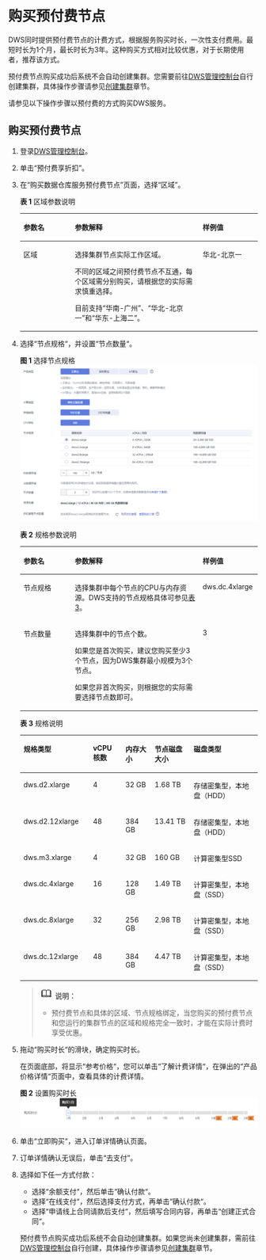 # 购买预付费节点<a name="dws_01_0138"></a>

DWS同时提供预付费节点的计费方式，根据服务购买时长，一次性支付费用。最短时长为1个月，最长时长为3年。这种购买方式相对比较优惠，对于长期使用者，推荐该方式。

预付费节点购买成功后系统不会自动创建集群。您需要前往[DWS管理控制台](https://console.huaweicloud.com/dws)自行创建集群，具体操作步骤请参见[创建集群](创建集群.md)章节。

请参见以下操作步骤以预付费的方式购买DWS服务。

## 购买预付费节点<a name="zh-cn_topic_0106894116_section1114965674118"></a>

1.  登录[DWS管理控制台](https://console.huaweicloud.com/dws)。
2.  单击“预付费享折扣”。
3.  在“购买数据仓库服务预付费节点”页面，选择“区域”。

    **表 1**  区域参数说明

    <a name="zh-cn_topic_0106894116_table214213566363"></a>
    <table><thead align="left"><tr id="zh-cn_topic_0106894116_row191411656123611"><th class="cellrowborder" valign="top" width="21.62%" id="mcps1.2.4.1.1"><p id="zh-cn_topic_0106894116_p161411856153618"><a name="zh-cn_topic_0106894116_p161411856153618"></a><a name="zh-cn_topic_0106894116_p161411856153618"></a><strong id="zh-cn_topic_0106894116_b314125603616"><a name="zh-cn_topic_0106894116_b314125603616"></a><a name="zh-cn_topic_0106894116_b314125603616"></a>参数名</strong></p>
    </th>
    <th class="cellrowborder" valign="top" width="53.76%" id="mcps1.2.4.1.2"><p id="zh-cn_topic_0106894116_p514175653611"><a name="zh-cn_topic_0106894116_p514175653611"></a><a name="zh-cn_topic_0106894116_p514175653611"></a><strong id="zh-cn_topic_0106894116_b17141135693614"><a name="zh-cn_topic_0106894116_b17141135693614"></a><a name="zh-cn_topic_0106894116_b17141135693614"></a>参数解释</strong></p>
    </th>
    <th class="cellrowborder" valign="top" width="24.62%" id="mcps1.2.4.1.3"><p id="zh-cn_topic_0106894116_p1714115619363"><a name="zh-cn_topic_0106894116_p1714115619363"></a><a name="zh-cn_topic_0106894116_p1714115619363"></a><strong id="zh-cn_topic_0106894116_b14141125653610"><a name="zh-cn_topic_0106894116_b14141125653610"></a><a name="zh-cn_topic_0106894116_b14141125653610"></a>样例值</strong></p>
    </th>
    </tr>
    </thead>
    <tbody><tr id="zh-cn_topic_0106894116_row13142135610364"><td class="cellrowborder" valign="top" width="21.62%" headers="mcps1.2.4.1.1 "><p id="zh-cn_topic_0106894116_p514111565361"><a name="zh-cn_topic_0106894116_p514111565361"></a><a name="zh-cn_topic_0106894116_p514111565361"></a>区域</p>
    </td>
    <td class="cellrowborder" valign="top" width="53.76%" headers="mcps1.2.4.1.2 "><p id="zh-cn_topic_0106894116_p15141456143615"><a name="zh-cn_topic_0106894116_p15141456143615"></a><a name="zh-cn_topic_0106894116_p15141456143615"></a>选择集群节点实际工作区域。</p>
    <p id="zh-cn_topic_0106894116_p914117566366"><a name="zh-cn_topic_0106894116_p914117566366"></a><a name="zh-cn_topic_0106894116_p914117566366"></a>不同的区域之间预付费节点不互通，每个区域需分别购买，请根据您的实际需求慎重选择。</p>
    <p id="zh-cn_topic_0106894116_p101411756163614"><a name="zh-cn_topic_0106894116_p101411756163614"></a><a name="zh-cn_topic_0106894116_p101411756163614"></a>目前支持<span class="parmvalue" id="zh-cn_topic_0106894116_parmvalue18209184514507"><a name="zh-cn_topic_0106894116_parmvalue18209184514507"></a><a name="zh-cn_topic_0106894116_parmvalue18209184514507"></a>“华南-广州”</span>、<span class="parmvalue" id="zh-cn_topic_0106894116_parmvalue1521395020187"><a name="zh-cn_topic_0106894116_parmvalue1521395020187"></a><a name="zh-cn_topic_0106894116_parmvalue1521395020187"></a>“华北-北京一”</span>和<span class="parmvalue" id="zh-cn_topic_0106894116_parmvalue1416913716192"><a name="zh-cn_topic_0106894116_parmvalue1416913716192"></a><a name="zh-cn_topic_0106894116_parmvalue1416913716192"></a>“华东-上海二”</span>。</p>
    </td>
    <td class="cellrowborder" valign="top" width="24.62%" headers="mcps1.2.4.1.3 "><p id="zh-cn_topic_0106894116_p8142056173611"><a name="zh-cn_topic_0106894116_p8142056173611"></a><a name="zh-cn_topic_0106894116_p8142056173611"></a>华北-北京一</p>
    </td>
    </tr>
    </tbody>
    </table>

4.  选择“节点规格“，并设置“节点数量“。

    **图 1**  选择节点规格<a name="zh-cn_topic_0106894116_fig27839064163334"></a>  
    ![](figures/选择节点规格.png "选择节点规格")

    **表 2**  规格参数说明

    <a name="zh-cn_topic_0106894116_table1151432214417"></a>
    <table><thead align="left"><tr id="zh-cn_topic_0106894116_row6531322154416"><th class="cellrowborder" valign="top" width="21.62%" id="mcps1.2.4.1.1"><p id="zh-cn_topic_0106894116_p1253632217444"><a name="zh-cn_topic_0106894116_p1253632217444"></a><a name="zh-cn_topic_0106894116_p1253632217444"></a><strong id="zh-cn_topic_0106894116_b7538102234418"><a name="zh-cn_topic_0106894116_b7538102234418"></a><a name="zh-cn_topic_0106894116_b7538102234418"></a>参数名</strong></p>
    </th>
    <th class="cellrowborder" valign="top" width="53.76%" id="mcps1.2.4.1.2"><p id="zh-cn_topic_0106894116_p145421622164418"><a name="zh-cn_topic_0106894116_p145421622164418"></a><a name="zh-cn_topic_0106894116_p145421622164418"></a><strong id="zh-cn_topic_0106894116_b75435223442"><a name="zh-cn_topic_0106894116_b75435223442"></a><a name="zh-cn_topic_0106894116_b75435223442"></a>参数解释</strong></p>
    </th>
    <th class="cellrowborder" valign="top" width="24.62%" id="mcps1.2.4.1.3"><p id="zh-cn_topic_0106894116_p3546102213443"><a name="zh-cn_topic_0106894116_p3546102213443"></a><a name="zh-cn_topic_0106894116_p3546102213443"></a><strong id="zh-cn_topic_0106894116_b6547722184419"><a name="zh-cn_topic_0106894116_b6547722184419"></a><a name="zh-cn_topic_0106894116_b6547722184419"></a>样例值</strong></p>
    </th>
    </tr>
    </thead>
    <tbody><tr id="zh-cn_topic_0106894116_row165685224446"><td class="cellrowborder" valign="top" width="21.62%" headers="mcps1.2.4.1.1 "><p id="zh-cn_topic_0106894116_p95737226448"><a name="zh-cn_topic_0106894116_p95737226448"></a><a name="zh-cn_topic_0106894116_p95737226448"></a>节点规格</p>
    </td>
    <td class="cellrowborder" valign="top" width="53.76%" headers="mcps1.2.4.1.2 "><p id="zh-cn_topic_0106894116_p65774227448"><a name="zh-cn_topic_0106894116_p65774227448"></a><a name="zh-cn_topic_0106894116_p65774227448"></a>选择集群中每个节点的CPU与内存资源。DWS支持的节点规格具体可参见<a href="#zh-cn_topic_0106894116_table19316337719">表3</a>。</p>
    </td>
    <td class="cellrowborder" valign="top" width="24.62%" headers="mcps1.2.4.1.3 "><p id="zh-cn_topic_0106894116_p1558422244418"><a name="zh-cn_topic_0106894116_p1558422244418"></a><a name="zh-cn_topic_0106894116_p1558422244418"></a>dws.dc.4xlarge</p>
    </td>
    </tr>
    <tr id="zh-cn_topic_0106894116_row352611520469"><td class="cellrowborder" valign="top" width="21.62%" headers="mcps1.2.4.1.1 "><p id="zh-cn_topic_0106894116_p135561122194414"><a name="zh-cn_topic_0106894116_p135561122194414"></a><a name="zh-cn_topic_0106894116_p135561122194414"></a>节点数量</p>
    </td>
    <td class="cellrowborder" valign="top" width="53.76%" headers="mcps1.2.4.1.2 "><p id="zh-cn_topic_0106894116_p0560122224414"><a name="zh-cn_topic_0106894116_p0560122224414"></a><a name="zh-cn_topic_0106894116_p0560122224414"></a>选择集群中的节点个数。</p>
    <p id="zh-cn_topic_0106894116_p648642216104"><a name="zh-cn_topic_0106894116_p648642216104"></a><a name="zh-cn_topic_0106894116_p648642216104"></a>如果您是首次购买，建议您购买至少3个节点，因为DWS集群最小规模为3个节点。</p>
    <p id="zh-cn_topic_0106894116_p173077104518"><a name="zh-cn_topic_0106894116_p173077104518"></a><a name="zh-cn_topic_0106894116_p173077104518"></a>如果您非首次购买，则根据您的实际需要选择节点数即可。</p>
    </td>
    <td class="cellrowborder" valign="top" width="24.62%" headers="mcps1.2.4.1.3 "><p id="zh-cn_topic_0106894116_p95641222134416"><a name="zh-cn_topic_0106894116_p95641222134416"></a><a name="zh-cn_topic_0106894116_p95641222134416"></a>3</p>
    </td>
    </tr>
    </tbody>
    </table>

    **表 3**  规格说明

    <a name="zh-cn_topic_0106894116_table19316337719"></a>
    <table><thead align="left"><tr id="zh-cn_topic_0106894116_dws_01_0019_row4719111131414"><th class="cellrowborder" valign="top" width="29.23%" id="mcps1.2.6.1.1"><p id="zh-cn_topic_0106894116_dws_01_0019_p10725811181413"><a name="zh-cn_topic_0106894116_dws_01_0019_p10725811181413"></a><a name="zh-cn_topic_0106894116_dws_01_0019_p10725811181413"></a><strong id="zh-cn_topic_0106894116_dws_01_0019_b11729311121418"><a name="zh-cn_topic_0106894116_dws_01_0019_b11729311121418"></a><a name="zh-cn_topic_0106894116_dws_01_0019_b11729311121418"></a>规格类型</strong></p>
    </th>
    <th class="cellrowborder" valign="top" width="13.65%" id="mcps1.2.6.1.2"><p id="zh-cn_topic_0106894116_dws_01_0019_p373551117146"><a name="zh-cn_topic_0106894116_dws_01_0019_p373551117146"></a><a name="zh-cn_topic_0106894116_dws_01_0019_p373551117146"></a><strong id="zh-cn_topic_0106894116_dws_01_0019_b2073791117140"><a name="zh-cn_topic_0106894116_dws_01_0019_b2073791117140"></a><a name="zh-cn_topic_0106894116_dws_01_0019_b2073791117140"></a>vCPU核数</strong></p>
    </th>
    <th class="cellrowborder" valign="top" width="12.31%" id="mcps1.2.6.1.3"><p id="zh-cn_topic_0106894116_dws_01_0019_p147431511171410"><a name="zh-cn_topic_0106894116_dws_01_0019_p147431511171410"></a><a name="zh-cn_topic_0106894116_dws_01_0019_p147431511171410"></a><strong id="zh-cn_topic_0106894116_dws_01_0019_b174621181411"><a name="zh-cn_topic_0106894116_dws_01_0019_b174621181411"></a><a name="zh-cn_topic_0106894116_dws_01_0019_b174621181411"></a>内存大小</strong></p>
    </th>
    <th class="cellrowborder" valign="top" width="16.37%" id="mcps1.2.6.1.4"><p id="zh-cn_topic_0106894116_dws_01_0019_p16751151111414"><a name="zh-cn_topic_0106894116_dws_01_0019_p16751151111414"></a><a name="zh-cn_topic_0106894116_dws_01_0019_p16751151111414"></a><strong id="zh-cn_topic_0106894116_dws_01_0019_b27541811171418"><a name="zh-cn_topic_0106894116_dws_01_0019_b27541811171418"></a><a name="zh-cn_topic_0106894116_dws_01_0019_b27541811171418"></a>节点磁盘大小</strong></p>
    </th>
    <th class="cellrowborder" valign="top" width="28.439999999999998%" id="mcps1.2.6.1.5"><p id="zh-cn_topic_0106894116_dws_01_0019_p57596112144"><a name="zh-cn_topic_0106894116_dws_01_0019_p57596112144"></a><a name="zh-cn_topic_0106894116_dws_01_0019_p57596112144"></a><strong id="zh-cn_topic_0106894116_dws_01_0019_b2076320113147"><a name="zh-cn_topic_0106894116_dws_01_0019_b2076320113147"></a><a name="zh-cn_topic_0106894116_dws_01_0019_b2076320113147"></a>磁盘类型</strong></p>
    </th>
    </tr>
    </thead>
    <tbody><tr id="zh-cn_topic_0106894116_dws_01_0019_row7897131111414"><td class="cellrowborder" valign="top" width="29.23%" headers="mcps1.2.6.1.1 "><p id="zh-cn_topic_0106894116_dws_01_0019_p8902511141414"><a name="zh-cn_topic_0106894116_dws_01_0019_p8902511141414"></a><a name="zh-cn_topic_0106894116_dws_01_0019_p8902511141414"></a>dws.d2.xlarge</p>
    </td>
    <td class="cellrowborder" valign="top" width="13.65%" headers="mcps1.2.6.1.2 "><p id="zh-cn_topic_0106894116_dws_01_0019_p189070115140"><a name="zh-cn_topic_0106894116_dws_01_0019_p189070115140"></a><a name="zh-cn_topic_0106894116_dws_01_0019_p189070115140"></a>4</p>
    </td>
    <td class="cellrowborder" valign="top" width="12.31%" headers="mcps1.2.6.1.3 "><p id="zh-cn_topic_0106894116_dws_01_0019_p1991281121416"><a name="zh-cn_topic_0106894116_dws_01_0019_p1991281121416"></a><a name="zh-cn_topic_0106894116_dws_01_0019_p1991281121416"></a>32 GB</p>
    </td>
    <td class="cellrowborder" valign="top" width="16.37%" headers="mcps1.2.6.1.4 "><p id="zh-cn_topic_0106894116_dws_01_0019_p7916141191411"><a name="zh-cn_topic_0106894116_dws_01_0019_p7916141191411"></a><a name="zh-cn_topic_0106894116_dws_01_0019_p7916141191411"></a>1.68 TB</p>
    </td>
    <td class="cellrowborder" valign="top" width="28.439999999999998%" headers="mcps1.2.6.1.5 "><p id="zh-cn_topic_0106894116_dws_01_0019_p189212113146"><a name="zh-cn_topic_0106894116_dws_01_0019_p189212113146"></a><a name="zh-cn_topic_0106894116_dws_01_0019_p189212113146"></a>存储密集型，本地盘（HDD）</p>
    </td>
    </tr>
    <tr id="zh-cn_topic_0106894116_dws_01_0019_row6924131111146"><td class="cellrowborder" valign="top" width="29.23%" headers="mcps1.2.6.1.1 "><p id="zh-cn_topic_0106894116_dws_01_0019_p17929211131410"><a name="zh-cn_topic_0106894116_dws_01_0019_p17929211131410"></a><a name="zh-cn_topic_0106894116_dws_01_0019_p17929211131410"></a>dws.d2.12xlarge</p>
    </td>
    <td class="cellrowborder" valign="top" width="13.65%" headers="mcps1.2.6.1.2 "><p id="zh-cn_topic_0106894116_dws_01_0019_p593391117147"><a name="zh-cn_topic_0106894116_dws_01_0019_p593391117147"></a><a name="zh-cn_topic_0106894116_dws_01_0019_p593391117147"></a>48</p>
    </td>
    <td class="cellrowborder" valign="top" width="12.31%" headers="mcps1.2.6.1.3 "><p id="zh-cn_topic_0106894116_dws_01_0019_p4938141161420"><a name="zh-cn_topic_0106894116_dws_01_0019_p4938141161420"></a><a name="zh-cn_topic_0106894116_dws_01_0019_p4938141161420"></a>384 GB</p>
    </td>
    <td class="cellrowborder" valign="top" width="16.37%" headers="mcps1.2.6.1.4 "><p id="zh-cn_topic_0106894116_dws_01_0019_p159429112143"><a name="zh-cn_topic_0106894116_dws_01_0019_p159429112143"></a><a name="zh-cn_topic_0106894116_dws_01_0019_p159429112143"></a>13.41 TB</p>
    </td>
    <td class="cellrowborder" valign="top" width="28.439999999999998%" headers="mcps1.2.6.1.5 "><p id="zh-cn_topic_0106894116_dws_01_0019_p894781118148"><a name="zh-cn_topic_0106894116_dws_01_0019_p894781118148"></a><a name="zh-cn_topic_0106894116_dws_01_0019_p894781118148"></a>存储密集型，本地盘（HDD）</p>
    </td>
    </tr>
    <tr id="zh-cn_topic_0106894116_dws_01_0019_row149761311181418"><td class="cellrowborder" valign="top" width="29.23%" headers="mcps1.2.6.1.1 "><p id="zh-cn_topic_0106894116_dws_01_0019_p1398031110149"><a name="zh-cn_topic_0106894116_dws_01_0019_p1398031110149"></a><a name="zh-cn_topic_0106894116_dws_01_0019_p1398031110149"></a>dws.m3.xlarge</p>
    </td>
    <td class="cellrowborder" valign="top" width="13.65%" headers="mcps1.2.6.1.2 "><p id="zh-cn_topic_0106894116_dws_01_0019_p89841111146"><a name="zh-cn_topic_0106894116_dws_01_0019_p89841111146"></a><a name="zh-cn_topic_0106894116_dws_01_0019_p89841111146"></a>4</p>
    </td>
    <td class="cellrowborder" valign="top" width="12.31%" headers="mcps1.2.6.1.3 "><p id="zh-cn_topic_0106894116_dws_01_0019_p5988151112140"><a name="zh-cn_topic_0106894116_dws_01_0019_p5988151112140"></a><a name="zh-cn_topic_0106894116_dws_01_0019_p5988151112140"></a>32 GB</p>
    </td>
    <td class="cellrowborder" valign="top" width="16.37%" headers="mcps1.2.6.1.4 "><p id="zh-cn_topic_0106894116_dws_01_0019_p3993161115148"><a name="zh-cn_topic_0106894116_dws_01_0019_p3993161115148"></a><a name="zh-cn_topic_0106894116_dws_01_0019_p3993161115148"></a>160 GB</p>
    </td>
    <td class="cellrowborder" valign="top" width="28.439999999999998%" headers="mcps1.2.6.1.5 "><p id="zh-cn_topic_0106894116_dws_01_0019_p999811114147"><a name="zh-cn_topic_0106894116_dws_01_0019_p999811114147"></a><a name="zh-cn_topic_0106894116_dws_01_0019_p999811114147"></a>计算密集型SSD</p>
    </td>
    </tr>
    <tr id="zh-cn_topic_0106894116_dws_01_0019_row152315233489"><td class="cellrowborder" valign="top" width="29.23%" headers="mcps1.2.6.1.1 "><p id="zh-cn_topic_0106894116_dws_01_0019_p1523192312488"><a name="zh-cn_topic_0106894116_dws_01_0019_p1523192312488"></a><a name="zh-cn_topic_0106894116_dws_01_0019_p1523192312488"></a>dws.dc.4xlarge</p>
    </td>
    <td class="cellrowborder" valign="top" width="13.65%" headers="mcps1.2.6.1.2 "><p id="zh-cn_topic_0106894116_dws_01_0019_p195234232489"><a name="zh-cn_topic_0106894116_dws_01_0019_p195234232489"></a><a name="zh-cn_topic_0106894116_dws_01_0019_p195234232489"></a>16</p>
    </td>
    <td class="cellrowborder" valign="top" width="12.31%" headers="mcps1.2.6.1.3 "><p id="zh-cn_topic_0106894116_dws_01_0019_p9523172314816"><a name="zh-cn_topic_0106894116_dws_01_0019_p9523172314816"></a><a name="zh-cn_topic_0106894116_dws_01_0019_p9523172314816"></a>128 GB</p>
    </td>
    <td class="cellrowborder" valign="top" width="16.37%" headers="mcps1.2.6.1.4 "><p id="zh-cn_topic_0106894116_dws_01_0019_p852312324817"><a name="zh-cn_topic_0106894116_dws_01_0019_p852312324817"></a><a name="zh-cn_topic_0106894116_dws_01_0019_p852312324817"></a>1.49 TB</p>
    </td>
    <td class="cellrowborder" valign="top" width="28.439999999999998%" headers="mcps1.2.6.1.5 "><p id="zh-cn_topic_0106894116_dws_01_0019_p1252317231488"><a name="zh-cn_topic_0106894116_dws_01_0019_p1252317231488"></a><a name="zh-cn_topic_0106894116_dws_01_0019_p1252317231488"></a>计算密集型，本地盘（SSD）</p>
    </td>
    </tr>
    <tr id="zh-cn_topic_0106894116_dws_01_0019_row4711133319484"><td class="cellrowborder" valign="top" width="29.23%" headers="mcps1.2.6.1.1 "><p id="zh-cn_topic_0106894116_dws_01_0019_p3711433184812"><a name="zh-cn_topic_0106894116_dws_01_0019_p3711433184812"></a><a name="zh-cn_topic_0106894116_dws_01_0019_p3711433184812"></a>dws.dc.8xlarge</p>
    </td>
    <td class="cellrowborder" valign="top" width="13.65%" headers="mcps1.2.6.1.2 "><p id="zh-cn_topic_0106894116_dws_01_0019_p671153317482"><a name="zh-cn_topic_0106894116_dws_01_0019_p671153317482"></a><a name="zh-cn_topic_0106894116_dws_01_0019_p671153317482"></a>32</p>
    </td>
    <td class="cellrowborder" valign="top" width="12.31%" headers="mcps1.2.6.1.3 "><p id="zh-cn_topic_0106894116_dws_01_0019_p9711143384810"><a name="zh-cn_topic_0106894116_dws_01_0019_p9711143384810"></a><a name="zh-cn_topic_0106894116_dws_01_0019_p9711143384810"></a>256 GB</p>
    </td>
    <td class="cellrowborder" valign="top" width="16.37%" headers="mcps1.2.6.1.4 "><p id="zh-cn_topic_0106894116_dws_01_0019_p167111133184819"><a name="zh-cn_topic_0106894116_dws_01_0019_p167111133184819"></a><a name="zh-cn_topic_0106894116_dws_01_0019_p167111133184819"></a>2.98 TB</p>
    </td>
    <td class="cellrowborder" valign="top" width="28.439999999999998%" headers="mcps1.2.6.1.5 "><p id="zh-cn_topic_0106894116_dws_01_0019_p14711113318489"><a name="zh-cn_topic_0106894116_dws_01_0019_p14711113318489"></a><a name="zh-cn_topic_0106894116_dws_01_0019_p14711113318489"></a>计算密集型，本地盘（SSD）</p>
    </td>
    </tr>
    <tr id="zh-cn_topic_0106894116_dws_01_0019_row13695174014488"><td class="cellrowborder" valign="top" width="29.23%" headers="mcps1.2.6.1.1 "><p id="zh-cn_topic_0106894116_dws_01_0019_p13695340204815"><a name="zh-cn_topic_0106894116_dws_01_0019_p13695340204815"></a><a name="zh-cn_topic_0106894116_dws_01_0019_p13695340204815"></a>dws.dc.12xlarge</p>
    </td>
    <td class="cellrowborder" valign="top" width="13.65%" headers="mcps1.2.6.1.2 "><p id="zh-cn_topic_0106894116_dws_01_0019_p969564074815"><a name="zh-cn_topic_0106894116_dws_01_0019_p969564074815"></a><a name="zh-cn_topic_0106894116_dws_01_0019_p969564074815"></a>48</p>
    </td>
    <td class="cellrowborder" valign="top" width="12.31%" headers="mcps1.2.6.1.3 "><p id="zh-cn_topic_0106894116_dws_01_0019_p3695164044816"><a name="zh-cn_topic_0106894116_dws_01_0019_p3695164044816"></a><a name="zh-cn_topic_0106894116_dws_01_0019_p3695164044816"></a>384 GB</p>
    </td>
    <td class="cellrowborder" valign="top" width="16.37%" headers="mcps1.2.6.1.4 "><p id="zh-cn_topic_0106894116_dws_01_0019_p1695240104819"><a name="zh-cn_topic_0106894116_dws_01_0019_p1695240104819"></a><a name="zh-cn_topic_0106894116_dws_01_0019_p1695240104819"></a>4.47 TB</p>
    </td>
    <td class="cellrowborder" valign="top" width="28.439999999999998%" headers="mcps1.2.6.1.5 "><p id="zh-cn_topic_0106894116_dws_01_0019_p169518405484"><a name="zh-cn_topic_0106894116_dws_01_0019_p169518405484"></a><a name="zh-cn_topic_0106894116_dws_01_0019_p169518405484"></a>计算密集型，本地盘（SSD）</p>
    </td>
    </tr>
    </tbody>
    </table>

    >![](public_sys-resources/icon-note.gif) **说明：**   
    >-   预付费节点和具体的区域、节点规格绑定，当您购买的预付费节点和您运行的集群节点的区域和规格完全一致时，才能在实际计费时享受优惠。  

5.  拖动“购买时长“的滑块，确定购买时长。

    在页面底部，将显示“参考价格“，您可以单击“了解计费详情“，在弹出的“产品价格详情“页面中，查看具体的计费详情。

    **图 2**  设置购买时长<a name="zh-cn_topic_0106894116_fig71012123368"></a>  
    ![](figures/设置购买时长.png "设置购买时长")

6.  单击“立即购买“，进入订单详情确认页面。
7.  订单详情确认无误后，单击“去支付”。
8.  选择如下任一方式付款：

    -   选择“余额支付“，然后单击“确认付款“。
    -   选择“在线支付“，然后选择支付方式，再单击“确认付款“。
    -   选择“申请线上合同请款后支付“，然后填写合同内容，再单击“创建正式合同“。

    预付费节点购买成功后系统不会自动创建集群。如果您尚未创建集群，需前往[DWS管理控制台](https://console.huaweicloud.com/dws)自行创建，具体操作步骤请参见[创建集群](创建集群.md)章节。


